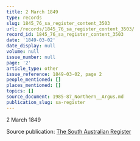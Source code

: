 ```yaml
---
title: 2 March 1849
type: records
slug: 1845_76_sa_register_content_3503
url: /records/1845_76_sa_register_content_3503/
record_id: 1845_76_sa_register_content_3503
date: '1849-03-02'
date_display: null
volume: null
issue_number: null
page: '2'
article_type: other
issue_reference: 1849-03-02, page 2
people_mentioned: []
places_mentioned: []
topics: []
source_document: 1985-87_Northern__Argus.md
publication_slug: sa-register
---
```


2 March 1849

Source publication: [The South Australian Register](/publications/sa-register/)
